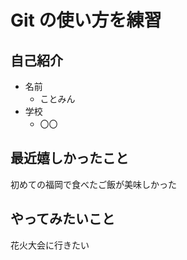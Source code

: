 # Git の使い方を練習

## 自己紹介

- 名前
  - ことみん
- 学校
  - 〇〇

## 最近嬉しかったこと

初めての福岡で食べたご飯が美味しかった

## やってみたいこと

花火大会に行きたい
